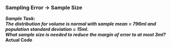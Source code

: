 ### Sampling Error &#8594; Sample Size
**_Sample Task:</br>
The distribution for volume is normal with sample mean = 796ml and population standard deviation = 15ml.</br>
What sample size is needed to reduce the margin of error to at most 3ml?_**
**Actual Code**
